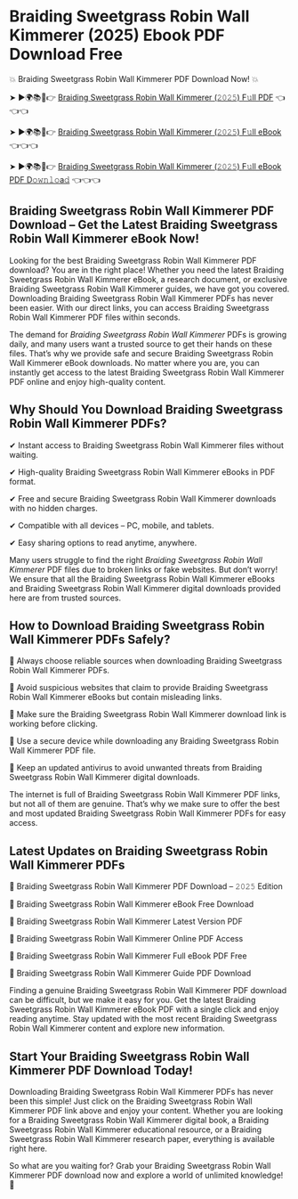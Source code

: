 # Braiding Sweetgrass Robin Wall Kimmerer (2025) Ebook PDF Download Free

💥 Braiding Sweetgrass Robin Wall Kimmerer PDF Download Now! 💥

➤ ►🌍📚📱👉 [Braiding Sweetgrass Robin Wall Kimmerer (𝟸𝟶𝟸𝟻) F𝚞ll PDF](https://getpdf.xyz/braiding-sweetgrass-robin-wall-kimmerer) 👈👈👈


➤ ►🌍📚📱👉 [Braiding Sweetgrass Robin Wall Kimmerer (𝟸𝟶𝟸𝟻) F𝚞ll eBook](https://getpdf.xyz/braiding-sweetgrass-robin-wall-kimmerer) 👈👈👈


➤ ►🌍📚📱👉 [Braiding Sweetgrass Robin Wall Kimmerer (𝟸𝟶𝟸𝟻) F𝚞ll eBook PDF D𝚘𝚠𝚗𝚕𝚘a𝚍](https://getpdf.xyz/braiding-sweetgrass-robin-wall-kimmerer) 👈👈👈


## Braiding Sweetgrass Robin Wall Kimmerer PDF Download – Get the Latest Braiding Sweetgrass Robin Wall Kimmerer eBook Now!

Looking for the best Braiding Sweetgrass Robin Wall Kimmerer PDF download? You are in the right place! Whether you need the latest Braiding Sweetgrass Robin Wall Kimmerer eBook, a research document, or exclusive Braiding Sweetgrass Robin Wall Kimmerer guides, we have got you covered. Downloading Braiding Sweetgrass Robin Wall Kimmerer PDFs has never been easier. With our direct links, you can access Braiding Sweetgrass Robin Wall Kimmerer PDF files within seconds.

The demand for *Braiding Sweetgrass Robin Wall Kimmerer* PDFs is growing daily, and many users want a trusted source to get their hands on these files. That’s why we provide safe and secure Braiding Sweetgrass Robin Wall Kimmerer eBook downloads. No matter where you are, you can instantly get access to the latest Braiding Sweetgrass Robin Wall Kimmerer PDF online and enjoy high-quality content.

## Why Should You Download Braiding Sweetgrass Robin Wall Kimmerer PDFs?

✔ Instant access to Braiding Sweetgrass Robin Wall Kimmerer files without waiting.

✔ High-quality Braiding Sweetgrass Robin Wall Kimmerer eBooks in PDF format.

✔ Free and secure Braiding Sweetgrass Robin Wall Kimmerer downloads with no hidden charges.

✔ Compatible with all devices – PC, mobile, and tablets.

✔ Easy sharing options to read anytime, anywhere.

Many users struggle to find the right *Braiding Sweetgrass Robin Wall Kimmerer* PDF files due to broken links or fake websites. But don’t worry! We ensure that all the Braiding Sweetgrass Robin Wall Kimmerer eBooks and Braiding Sweetgrass Robin Wall Kimmerer digital downloads provided here are from trusted sources.

## How to Download Braiding Sweetgrass Robin Wall Kimmerer PDFs Safely?

📌 Always choose reliable sources when downloading Braiding Sweetgrass Robin Wall Kimmerer PDFs.

📌 Avoid suspicious websites that claim to provide Braiding Sweetgrass Robin Wall Kimmerer eBooks but contain misleading links.

📌 Make sure the Braiding Sweetgrass Robin Wall Kimmerer download link is working before clicking.

📌 Use a secure device while downloading any Braiding Sweetgrass Robin Wall Kimmerer PDF file.

📌 Keep an updated antivirus to avoid unwanted threats from Braiding Sweetgrass Robin Wall Kimmerer digital downloads.

The internet is full of Braiding Sweetgrass Robin Wall Kimmerer PDF links, but not all of them are genuine. That’s why we make sure to offer the best and most updated Braiding Sweetgrass Robin Wall Kimmerer PDFs for easy access.

## Latest Updates on Braiding Sweetgrass Robin Wall Kimmerer PDFs

🔹 Braiding Sweetgrass Robin Wall Kimmerer PDF Download – 𝟸𝟶𝟸𝟻 Edition

🔹 Braiding Sweetgrass Robin Wall Kimmerer eBook Free Download

🔹 Braiding Sweetgrass Robin Wall Kimmerer Latest Version PDF

🔹 Braiding Sweetgrass Robin Wall Kimmerer Online PDF Access

🔹 Braiding Sweetgrass Robin Wall Kimmerer Full eBook PDF Free

🔹 Braiding Sweetgrass Robin Wall Kimmerer Guide PDF Download

Finding a genuine Braiding Sweetgrass Robin Wall Kimmerer PDF download can be difficult, but we make it easy for you. Get the latest Braiding Sweetgrass Robin Wall Kimmerer eBook PDF with a single click and enjoy reading anytime. Stay updated with the most recent Braiding Sweetgrass Robin Wall Kimmerer content and explore new information.

## Start Your Braiding Sweetgrass Robin Wall Kimmerer PDF Download Today!

Downloading Braiding Sweetgrass Robin Wall Kimmerer PDFs has never been this simple! Just click on the Braiding Sweetgrass Robin Wall Kimmerer PDF link above and enjoy your content. Whether you are looking for a Braiding Sweetgrass Robin Wall Kimmerer digital book, a Braiding Sweetgrass Robin Wall Kimmerer educational resource, or a Braiding Sweetgrass Robin Wall Kimmerer research paper, everything is available right here.

So what are you waiting for? Grab your Braiding Sweetgrass Robin Wall Kimmerer PDF download now and explore a world of unlimited knowledge! 🚀